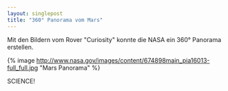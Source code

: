 ```yaml
---
layout: singlepost
title: "360° Panorama vom Mars"
---
```


Mit den Bildern vom Rover "Curiosity" konnte die NASA ein 360° Panorama erstellen.

{% image http://www.nasa.gov/images/content/674898main_pia16013-full_full.jpg "Mars Panorama" %}

SCIENCE!